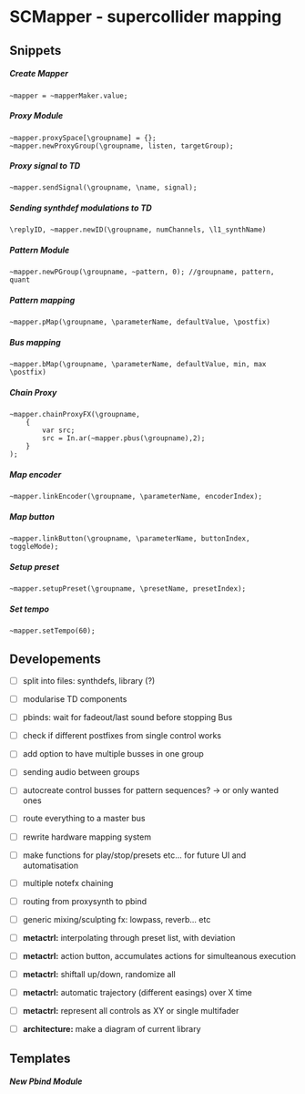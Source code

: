 SCMapper - supercollider mapping
====

Snippets
---
##### Create Mapper
```
~mapper = ~mapperMaker.value;
```

##### Proxy Module
```
~mapper.proxySpace[\groupname] = {};
~mapper.newProxyGroup(\groupname, listen, targetGroup);
```

##### Proxy signal to TD
```
~mapper.sendSignal(\groupname, \name, signal);
```
##### Sending synthdef modulations to TD
```
\replyID, ~mapper.newID(\groupname, numChannels, \l1_synthName)
```

##### Pattern Module
```
~mapper.newPGroup(\groupname, ~pattern, 0); //groupname, pattern, quant
```

##### Pattern mapping
```
~mapper.pMap(\groupname, \parameterName, defaultValue, \postfix)
```

##### Bus mapping
```
~mapper.bMap(\groupname, \parameterName, defaultValue, min, max \postfix)
```

##### Chain Proxy
```
~mapper.chainProxyFX(\groupname,
	{
		var src;
		src = In.ar(~mapper.pbus(\groupname),2);
	}
);
```

##### Map encoder
```
~mapper.linkEncoder(\groupname, \parameterName, encoderIndex);
```

##### Map button
```
~mapper.linkButton(\groupname, \parameterName, buttonIndex, toggleMode);
```

##### Setup preset
```
~mapper.setupPreset(\groupname, \presetName, presetIndex);
```


##### Set tempo
```
~mapper.setTempo(60);
```





Developements
---
- [ ] split into files: synthdefs, library (?)
- [ ] modularise TD components

- [ ] pbinds: wait for fadeout/last sound before stopping Bus
- [ ] check if different postfixes from single control works
- [ ] add option to have multiple busses in one group
- [ ] sending audio between groups
- [ ] autocreate control busses for pattern sequences? -> or only wanted ones
- [ ] route everything to a master bus
- [ ] rewrite hardware mapping system
- [ ] make functions for play/stop/presets etc... for future UI and automatisation
- [ ] multiple notefx chaining
- [ ] routing from proxysynth to pbind
- [ ] generic mixing/sculpting fx: lowpass, reverb... etc

- [ ] **metactrl:** interpolating through preset list, with deviation
- [ ] **metactrl:** action button, accumulates actions for simulteanous execution
- [ ] **metactrl:** shiftall up/down, randomize all
- [ ] **metactrl:** automatic trajectory (different easings) over X time
- [ ] **metactrl:** represent all controls as XY or single multifader
- [ ] **architecture:** make a diagram of current library


Templates
---

##### New Pbind Module
```

```
